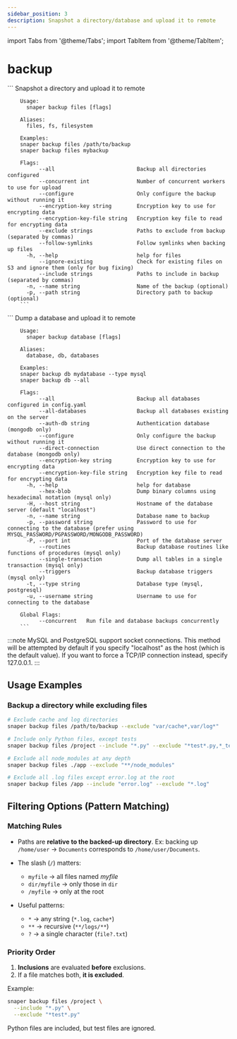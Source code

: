 ```yaml
---
sidebar_position: 3
description: Snapshot a directory/database and upload it to remote
---
```


import Tabs from '@theme/Tabs';
import TabItem from '@theme/TabItem';

# backup

<Tabs groupId="backup_type">
  <TabItem value="files" label="Files">
        ```
        Snapshot a directory and upload it to remote

        Usage:
          snaper backup files [flags]

        Aliases:
          files, fs, filesystem

        Examples:
        snaper backup files /path/to/backup
        snaper backup files mybackup

        Flags:
              --all                          Backup all directories configured
              --concurrent int               Number of concurrent workers to use for upload
              --configure                    Only configure the backup without running it
              --encryption-key string        Encryption key to use for encrypting data
              --encryption-key-file string   Encryption key file to read for encrypting data
              --exclude strings              Paths to exclude from backup (separated by commas)
              --follow-symlinks              Follow symlinks when backing up files
          -h, --help                         help for files
              --ignore-existing              Check for existing files on S3 and ignore them (only for bug fixing)
              --include strings              Paths to include in backup (separated by commas)
          -n, --name string                  Name of the backup (optional)
          -p, --path string                  Directory path to backup (optional)
        ```
  </TabItem>
  <TabItem value="databases" label="Databases">
        ```
        Dump a database and upload it to remote

        Usage:
          snaper backup database [flags]

        Aliases:
          database, db, databases

        Examples:
        snaper backup db mydatabase --type mysql
        snaper backup db --all

        Flags:
              --all                          Backup all databases configured in config.yaml
              --all-databases                Backup all databases existing on the server
              --auth-db string               Authentication database (mongodb only)
              --configure                    Only configure the backup without running it
              --direct-connection            Use direct connection to the database (mongodb only)
              --encryption-key string        Encryption key to use for encrypting data
              --encryption-key-file string   Encryption key file to read for encrypting data
          -h, --help                         help for database
              --hex-blob                     Dump binary columns using hexadecimal notation (mysql only)
          -H, --host string                  Hostname of the database server (default "localhost")
          -n, --name string                  Database name to backup
          -p, --password string              Password to use for connecting to the database (prefer using MYSQL_PASSWORD/PGPASSWORD/MONGODB_PASSWORD)
          -P, --port int                     Port of the database server
              --routines                     Backup database routines like functions of procedures (mysql only)
              --single-transaction           Dump all tables in a single transaction (mysql only)
              --triggers                     Backup database triggers (mysql only)
          -t, --type string                  Database type (mysql, postgresql)
          -u, --username string              Username to use for connecting to the database

        Global Flags:
              --concurrent   Run file and database backups concurrently
        ```
  </TabItem>
</Tabs>

:::note
  MySQL and PostgreSQL support socket connections. This method will be attempted by default if you specify "localhost" as the host (which is the default value). If you want to force a TCP/IP connection instead, specify 127.0.0.1.
:::

## Usage Examples
### Backup a directory while excluding files
```bash
# Exclude cache and log directories
snaper backup files /path/to/backup --exclude "var/cache*,var/log*"

# Include only Python files, except tests
snaper backup files /project --include "*.py" --exclude "*test*.py,*_test.py"

# Exclude all node_modules at any depth
snaper backup files ./app --exclude "**/node_modules"

# Exclude all .log files except error.log at the root
snaper backup files /app --include "error.log" --exclude "*.log"
```

## Filtering Options (Pattern Matching)

### Matching Rules

* Paths are **relative to the backed-up directory**.
  Ex: backing up `/home/user` → `Documents` corresponds to `/home/user/Documents`.

* The slash (`/`) matters:

  * `myfile` → all files named *myfile*
  * `dir/myfile` → only those in `dir`
  * `/myfile` → only at the root

* Useful patterns:

  * `*` → any string (`*.log`, `cache*`)
  * `**` → recursive (`**/logs/**`)
  * `?` → a single character (`file?.txt`)

### Priority Order

1. **Inclusions** are evaluated **before** exclusions.
2. If a file matches both, **it is excluded**.

Example:

```bash
snaper backup files /project \
  --include "*.py" \
  --exclude "*test*.py"
```

Python files are included, but test files are ignored.
